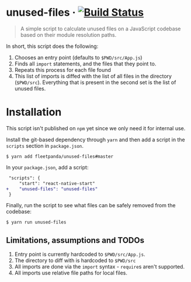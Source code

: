 # unused-files &middot; [![Build Status](https://travis-ci.com/FleetPanda/unused-files.svg?token=r9ZKJZspyajhDz5EguyH&branch=master)](https://travis-ci.com/FleetPanda/unused-files)

> A simple script to calculate unused files on a JavaScript codebase based on their module resolution paths.

In short, this script does the following:
1. Chooses an entry point (defaults to `$PWD/src/App.js`)
2. Finds all `import` statements, and the files that they point to.
3. Repeats this process for each file found
4. This list of imports is diffed with the list of all files in the directory (`$PWD/src`). Everything that is present in the second set is the list of unused files.

# Installation
This script isn't published on `npm` yet since we only need it for internal use.

Install the git-based dependency through `yarn` and then add a script in the `scripts` section in `package.json`.

```
$ yarn add fleetpanda/unused-files#master
```

In your `package.json`, add a script:
```diff
 "scripts": {
     "start": "react-native-start"
+    "unused-files": "unused-files"
 }
```
 
Finally, run the script to see what files can be safely removed from the codebase:
```
$ yarn run unused-files
```

## Limitations, assumptions and TODOs
1. Entry point is currently hardcoded to `$PWD/src/App.js`.
2. The directory to diff with is hardcoded to `$PWD/src`
3. All imports are done via the `import` syntax - `require`s aren't supported.
4. All imports use relative file paths for local files.
